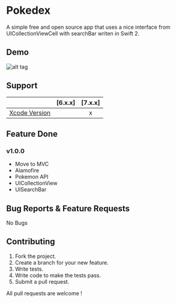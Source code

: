 # Pokedex

A simple free and open source app that uses a nice interface from UICollectionViewCell with searchBar writen in Swift 2. 

## Demo

![alt tag](https://raw.githubusercontent.com/mihailsalari/pokedex/master/screen.png)

## Support

|                       |  [6.x.x]  |  [7.x.x]  | 
| --------------------- |:---------:|:---------:|
| [Xcode Version ][1]   |           |     x     |


[1]: http://developer.apple.com/xcode/


## Feature Done 


### v1.0.0

* Move to MVC
* Alamofire
* Pokemon API
* UICollectionView
* UISearchBar

## Bug Reports & Feature Requests

No Bugs

## Contributing

1. Fork the project.
2. Create a branch for your new feature.
3. Write tests.
4. Write code to make the tests pass.
5. Submit a pull request.

All pull requests are welcome !
